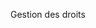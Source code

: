 <Token xmlns:xlink="http://www.w3.org/1999/xlink">Gestion des droits</Token>

<!--HONumber=Jul16_HO3-->


